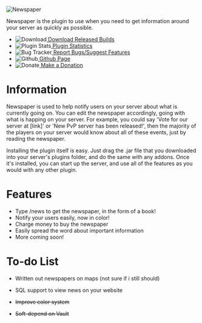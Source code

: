 ![Newspaper](http://i.imgur.com/OVY2S7Z.png)

Newspaper is the plugin to use when you need to get information around your server as quickly as possible.

* ![Download](http://cdn1.iconfinder.com/data/icons/Futurosoft%20Icons%200.5.2/16x16/mimetypes/Files-Word.png)[ Download Released Builds](http://dev.bukkit.org/server-mods/newspaper/files/)
* ![Plugin Stats](http://cdn4.iconfinder.com/data/icons/SUPERVISTA/business/png/16/column_chart.png)[ Plugin Statistics](https://mcstats.org/plugin/Newspaper/)
* ![Bug Tracker](http://cdn3.iconfinder.com/data/icons/fatcow/16x16_0400/error.png)[ Report Bugs/Suggest Features](http://dev.bukkit.org/server-mods/newspaper/tickets/)
* ![Github](http://cdn1.iconfinder.com/data/icons/Keyamoon-IcoMoon--limited/16/github-cat.png)[ Github Page](https://github.com/keybordpiano459/Newspaper/)
* ![Donate](http://cdn4.iconfinder.com/data/icons/pc_de_hamburg_icon_pack/16x16/donate.png)[ Make a Donation](https://www.paypal.com/cgi-bin/webscr?cmd=_s-xclick&hosted_button_id=7KAV7SCMLHPMC)


# Information

Newspaper is used to help notify users on your server about what is currently going on. You can edit the newspaper accordingly, going with what is happing on your server. For example, you could say 'Vote for our server at [link]' or 'New PvP server has been released!', then the majority of the players on your server would know about all of these events, just by reading the newspaper.

Installing the plugin itself is easy. Just drag the .jar file that you downloaded into your server's plugins folder, and do the same with any addons. Once it's installed, you can start up the server, and use all of the features as you would with any other plugin.


# Features

* Type /news to get the newspaper, in the form of a book!
* Notify your users easily, now in color!
* Charge money to buy the newspaper
* Easily spread the word about important information
* More coming soon!


# To-do List

* Written out newspapers on maps (not sure if i still should)
* SQL support to view news on your website

* ~~Improve color system~~
* ~~Soft-depend on Vault~~
